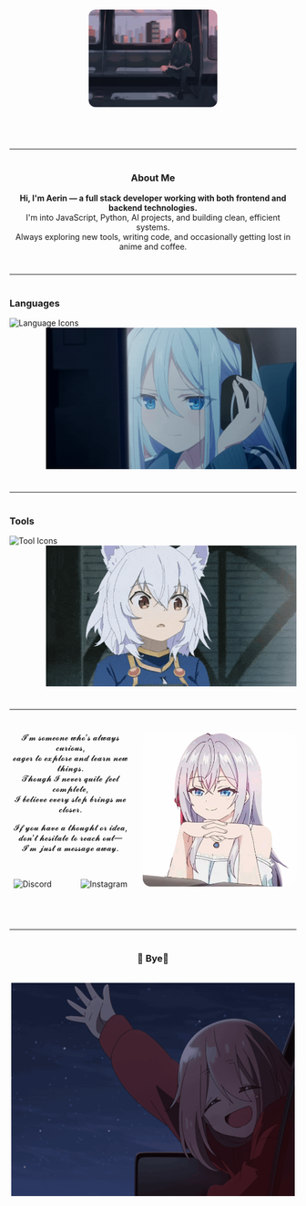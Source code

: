 <!-- Banner -->
<div align="center">
  <img src="myGifs/bga3.gif" alt="Banner" width="45%" style="border-radius: 12px; margin-top: 50px; margin-bottom: 30px;" />
</div>

<hr style="margin: 40px 0;" />

<!-- Tanıtım Yazısı -->
<div align="center">
  <h3 align="center">About Me </h3>
 
  <p>
    <strong>Hi, I'm Aerin — a full stack developer working with both frontend and backend technologies.</strong><br>
    I'm into JavaScript, Python, AI projects, and building clean, efficient systems.<br>
    Always exploring new tools, writing code, and occasionally getting lost in anime and coffee.
  </p>
</div>

<hr style="margin: 40px 0;" />

<!-- Tech Stack ve GIF hizalı -->
<h3 align="left">Languages</h3>
<p>
  <!-- Sol: Languages -->
<img align="left" src="https://skillicons.dev/icons?i=js,ts,python,html,css,react,nodejs,cs,php&perline=5" alt="Language Icons" />



  <!-- Sağ: GIF -->
  <img align="right" src="myImages/cgif1.gif" alt="Languages GIF" width="440" />
</p>

<br clear="both" />
<hr style="margin: 40px 0;" />

<h3 align="left">Tools</h3>
<p>
  <!-- Sol: Tools -->
  <img align="left" src="https://skillicons.dev/icons?i=git,docker,vscode,linux,postgres,mongodb&perline=5" alt="Tool Icons" />

  <!-- Sağ: GIF -->
  <img align="right" src="myGifs/gif6.gif" alt="Tools GIF" width="440" />
</p>

<br clear="both" />
<hr style="margin: 40px 0;" />

<!-- Contact Me Bölümü-->

<!-- Image  -->
<img src="myImages/alya.png" width="270px" align="right" style="margin-left: 20px; border-radius: 14px; opacity: 0.96;" />

<!--yazı -->
 <div align="center">
 <p">
 𝓘’𝓶 𝓼𝓸𝓶𝓮𝓸𝓷𝓮 𝔀𝓱𝓸’𝓼 𝓪𝓵𝔀𝓪𝔂𝓼 𝓬𝓾𝓻𝓲𝓸𝓾𝓼, </br>
𝓮𝓪𝓰𝓮𝓻 𝓽𝓸 𝓮𝔁𝓹𝓵𝓸𝓻𝓮 𝓪𝓷𝓭 𝓵𝓮𝓪𝓻𝓷 𝓷𝓮𝔀 𝓽𝓱𝓲𝓷𝓰𝓼. </br>
𝓣𝓱𝓸𝓾𝓰𝓱 𝓘 𝓷𝓮𝓿𝓮𝓻 𝓺𝓾𝓲𝓽𝓮 𝓯𝓮𝓮𝓵 𝓬𝓸𝓶𝓹𝓵𝓮𝓽𝓮, </br>
𝓘 𝓫𝓮𝓵𝓲𝓮𝓿𝓮 𝓮𝓿𝓮𝓻𝔂 𝓼𝓽𝓮𝓹 𝓫𝓻𝓲𝓷𝓰𝓼 𝓶𝓮 𝓬𝓵𝓸𝓼𝓮𝓻. </br>

𝓘𝓯 𝔂𝓸𝓾 𝓱𝓪𝓿𝓮 𝓪 𝓽𝓱𝓸𝓾𝓰𝓱𝓽 𝓸𝓻 𝓲𝓭𝓮𝓪, </br>
𝓭𝓸𝓷’𝓽 𝓱𝓮𝓼𝓲𝓽𝓪𝓽𝓮 𝓽𝓸 𝓻𝓮𝓪𝓬𝓱 𝓸𝓾𝓽— </br>
𝓘’𝓶 𝓳𝓾𝓼𝓽 𝓪 𝓶𝓮𝓼𝓼𝓪𝓰𝓮 𝓪𝔀𝓪𝔂. </br> 

<br>
 <!-- Sosyal medya ikonları -->
<p align="center">
  <img src="https://cdn-icons-png.flaticon.com/512/3670/3670157.png" width="40" alt="Discord" />
  &nbsp;&nbsp;&nbsp; &nbsp;&nbsp;&nbsp; &nbsp;&nbsp;&nbsp;
  <img src="https://cdn-icons-png.flaticon.com/512/2111/2111463.png" width="40" alt="Instagram" />
</p>




<br clear="both" />

 

<!-- Son GIF ve mesaj -->


<div align="center" style="margin-top: 20px;">
  <hr style="margin: 40px 0;" />
  <h3 align="center">👋 Bye👋 </h3>
  <br>
  <img src="myGifs/bye2.gif"/>
</div>
